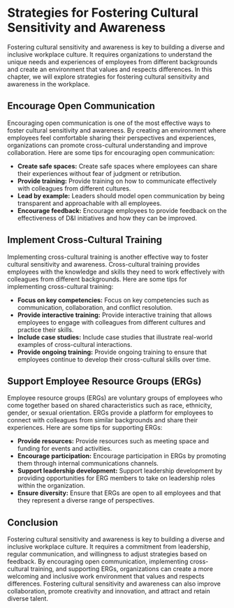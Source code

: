 Strategies for Fostering Cultural Sensitivity and Awareness
====================================================================================================================

Fostering cultural sensitivity and awareness is key to building a diverse and inclusive workplace culture. It requires organizations to understand the unique needs and experiences of employees from different backgrounds and create an environment that values and respects differences. In this chapter, we will explore strategies for fostering cultural sensitivity and awareness in the workplace.

Encourage Open Communication
----------------------------

Encouraging open communication is one of the most effective ways to foster cultural sensitivity and awareness. By creating an environment where employees feel comfortable sharing their perspectives and experiences, organizations can promote cross-cultural understanding and improve collaboration. Here are some tips for encouraging open communication:

* **Create safe spaces:** Create safe spaces where employees can share their experiences without fear of judgment or retribution.
* **Provide training:** Provide training on how to communicate effectively with colleagues from different cultures.
* **Lead by example:** Leaders should model open communication by being transparent and approachable with all employees.
* **Encourage feedback:** Encourage employees to provide feedback on the effectiveness of D\&I initiatives and how they can be improved.

Implement Cross-Cultural Training
---------------------------------

Implementing cross-cultural training is another effective way to foster cultural sensitivity and awareness. Cross-cultural training provides employees with the knowledge and skills they need to work effectively with colleagues from different backgrounds. Here are some tips for implementing cross-cultural training:

* **Focus on key competencies:** Focus on key competencies such as communication, collaboration, and conflict resolution.
* **Provide interactive training:** Provide interactive training that allows employees to engage with colleagues from different cultures and practice their skills.
* **Include case studies:** Include case studies that illustrate real-world examples of cross-cultural interactions.
* **Provide ongoing training:** Provide ongoing training to ensure that employees continue to develop their cross-cultural skills over time.

Support Employee Resource Groups (ERGs)
---------------------------------------

Employee resource groups (ERGs) are voluntary groups of employees who come together based on shared characteristics such as race, ethnicity, gender, or sexual orientation. ERGs provide a platform for employees to connect with colleagues from similar backgrounds and share their experiences. Here are some tips for supporting ERGs:

* **Provide resources:** Provide resources such as meeting space and funding for events and activities.
* **Encourage participation:** Encourage participation in ERGs by promoting them through internal communications channels.
* **Support leadership development:** Support leadership development by providing opportunities for ERG members to take on leadership roles within the organization.
* **Ensure diversity:** Ensure that ERGs are open to all employees and that they represent a diverse range of perspectives.

Conclusion
----------

Fostering cultural sensitivity and awareness is key to building a diverse and inclusive workplace culture. It requires a commitment from leadership, regular communication, and willingness to adjust strategies based on feedback. By encouraging open communication, implementing cross-cultural training, and supporting ERGs, organizations can create a more welcoming and inclusive work environment that values and respects differences. Fostering cultural sensitivity and awareness can also improve collaboration, promote creativity and innovation, and attract and retain diverse talent.

